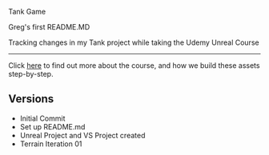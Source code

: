 Tank Game

Greg's first README.MD

Tracking changes in my Tank project while taking the Udemy Unreal Course

---
Click [here](https://www.udemy.com/unrealcourse?couponCode=GitHubSpecial) to find out more about the course, and how we build these assets step-by-step.

## Versions
* Initial Commit
* Set up README.md
* Unreal Project and VS Project created
* Terrain Iteration 01
